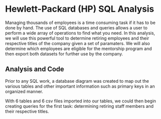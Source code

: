 # Hewlett-Packard (HP) SQL Analysis

Managing thousands of employees is a time consuming task if it has to be done by hand. The use of SQL databases and queries allows a user to perform a wide array of operations to find what you need. In this analysis, we will use this powerful tool to determine retiring employees and their respective titles of the company given a set of paramaters. We will also determine which employees are eligible for the mentorship program and then export both datasets for further use by the company. 

## Analysis and Code

Prior to any SQL work, a database diagram was created to map out the various tables and other important information such as primary keys in an organized manner. 


With 6 tables and 6 csv files imported into our tables, we could then begin creating queries for the first task: determining retiring staff members and their respective titles.

